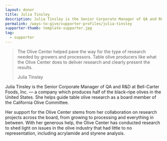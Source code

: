 ```yaml
---
layout: donor
title: Julia Tinsley
description: Julia Tinsley is the Senior Corporate Manager of QA and R&D at Bell-Carter Foods, Inc. — a company which produces half of the black-ripe olives in the United States.
permalink: /ways-to-give/supporter-profiles/julia-tinsley
supporter-thumb: template-supporter.jpg
tag:
  - supporter
---
```


<blockquote class="blockquote">
  <p>The Olive Center helped pave the way for the type of research needed by growers and processors. Table olive producers like what the Olive Center does to deliver research and clearly present the results.</p>
  <footer class="blockquote-footer">Julia Tinsley</footer>
</blockquote>

Julia Tinsley is the Senior Corporate Manager of QA and R&D at Bell-Carter Foods, Inc. — a company which produces half of the black-ripe olives in the United States. She helps guide table olive research as a board member of the California Olive Committee.

Her support for the Olive Center stems from her collaboration on research projects across the board, from growing to processing and everything in between. With her generous help, the Olive Center has conducted research to shed light on issues in the olive industry that had little to no representation, including acrylamide and styrene analysis.
